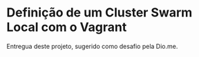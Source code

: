 # Definição de um Cluster Swarm Local com o Vagrant

Entregua deste projeto, sugerido como desafio pela Dio.me.
